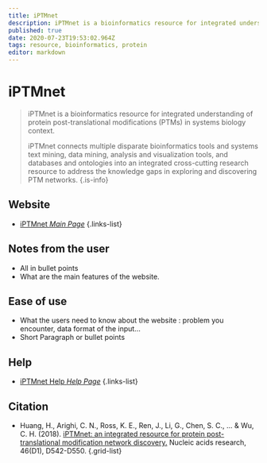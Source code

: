 ```yaml
---
title: iPTMnet
description: iPTMnet is a bioinformatics resource for integrated understanding of protein post-translational modifications (PTMs) in systems biology context.
published: true
date: 2020-07-23T19:53:02.964Z
tags: resource, bioinformatics, protein
editor: markdown
---
```


# iPTMnet

> iPTMnet is a bioinformatics resource for integrated understanding of protein post-translational modifications (PTMs) in systems biology context.
>
> iPTMnet connects multiple disparate bioinformatics tools and systems text mining, data mining, analysis and visualization tools, and databases and ontologies into an integrated cross-cutting research resource to address the knowledge gaps in exploring and discovering PTM networks.
{.is-info}

 

## Website 

- [iPTMnet *Main Page*](https://research.bioinformatics.udel.edu/iptmnet/)
 {.links-list}


 ## Notes from the user
 
 - All in bullet points
 - What are the main features of the website.

 
 ## Ease of use

- What the users need to know about the website : problem you encounter, data format of the input...
- Short Paragraph or bullet points


## Help

- [iPTMnet Help *Help Page*](https://research.bioinformatics.udel.edu/iptmnet/static/iptmnet/files/iPTMnet_Help.pdf)
{.links-list}


## Citation 

- Huang, H., Arighi, C. N., Ross, K. E., Ren, J., Li, G., Chen, S. C., ... & Wu, C. H. (2018). [iPTMnet: an integrated resource for protein post-translational modification network discovery.](https://academic.oup.com/nar/article/46/D1/D542/4626766) Nucleic acids research, 46(D1), D542-D550.
{.grid-list}



